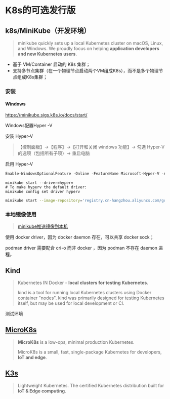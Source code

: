 # K8s的可选发行版

## k8s/MiniKube（开发环境）

> minikube quickly sets up a local Kubernetes cluster on macOS, Linux, and Windows. We proudly focus on helping **application developers and new Kubernetes users**.

- 基于 VM/Container 启动的 K8s 集群；
- 支持多节点集群（在一个物理节点启动两个VM组成K8s），而不是多个物理节点组成K8s集群；

### 安装

#### Windows

https://minikube.sigs.k8s.io/docs/start/

Windows配置Hyper -V

安装 Hyper-V

> 【控制面板】->【程序】->【打开和关闭 windows 功能】-> 勾选 Hyper-V 的选项（包括所有子项）-> 重启电脑

启用 Hyper-V

```powershell
Enable-WindowsOptionalFeature -Online -FeatureName Microsoft-Hyper-V -All
```

```shell
minikube start --driver=hyperv 
# To make hyperv the default driver:
minikube config set driver hyperv
```

```bash
minikube start --image-repository='registry.cn-hangzhou.aliyuncs.com/google_containers' --base-image=registry.cn-hangzhou.aliyuncs.com/google_containers/kicbase:v0.0.44
```



### 本地镜像使用

> [minikube推送镜像到本机](https://minikube.sigs.k8s.io/docs/handbook/pushing/)

使用 docker driver，因为 docker daemon 存在，可以共享 docker sock；

podman driver 需要配合 cri-o 而非 docker ，因为 podman 不存在 daemon 进程。

## Kind

> Kubernetes IN Docker - **local clusters for testing Kubernetes**.
>
> kind is a tool for running local Kubernetes clusters using Docker container "nodes". kind was primarily designed for testing Kubernetes itself, but may be used for local development or CI.

测试环境

## [MicroK8s](https://github.com/canonical/microk8s)

> **MicroK8s** is a low-ops, minimal production Kubernetes.
>
> MicroK8s is a small, fast, single-package Kubernetes for developers, **IoT and edge**.



## [K3s](https://github.com/k3s-io/k3s/)

> Lightweight Kubernetes. The certified Kubernetes distribution built for **IoT & Edge computing**.

